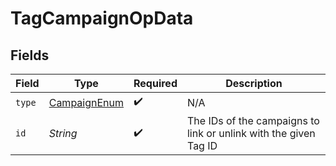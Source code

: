 # TagCampaignOpData


## Fields

| Field                                                            | Type                                                             | Required                                                         | Description                                                      |
| ---------------------------------------------------------------- | ---------------------------------------------------------------- | ---------------------------------------------------------------- | ---------------------------------------------------------------- |
| `type`                                                           | [CampaignEnum](../../models/components/CampaignEnum.md)          | :heavy_check_mark:                                               | N/A                                                              |
| `id`                                                             | *String*                                                         | :heavy_check_mark:                                               | The IDs of the campaigns to link or unlink with the given Tag ID |